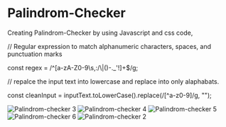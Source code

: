 # Palindrom-Checker

Creating Palindrom-Checker by using Javascript and css code,

// Regular expression to match alphanumeric characters, spaces, and punctuation marks

const regex = /^[a-zA-Z0-9\s,:/\\|()\-._'!]+$/g;

// repalce the input text into lowercase and replace into only alaphabats.

const cleanInput = inputText.toLowerCase().replace(/[^a-z0-9]/g, "");


![Palindrom-checker 3](https://github.com/SamitSaha/Palindrom-Checker/assets/72096509/89a71a88-a9d5-4857-b3e3-0e1be35d18da)
![Palindrom-checker 4](https://github.com/SamitSaha/Palindrom-Checker/assets/72096509/82650727-debb-47f2-9ff3-48834fe3b668)
![Palindrom-checker 5](https://github.com/SamitSaha/Palindrom-Checker/assets/72096509/45603b17-1654-4730-8fe6-72a1173ac6a5)
![Palindrom-checker 6](https://github.com/SamitSaha/Palindrom-Checker/assets/72096509/433a2d36-aa73-4a02-99d4-6b2245eab1b5)
![Palindrom-checker 2](https://github.com/SamitSaha/Palindrom-Checker/assets/72096509/0568c495-6f29-4dad-80ea-c326894ea62e)
